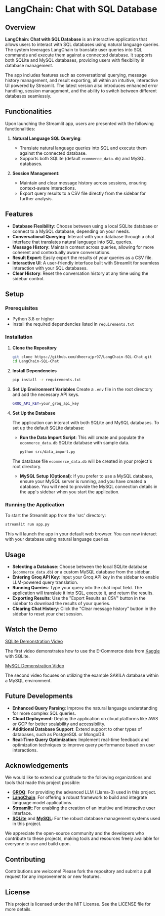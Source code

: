 # LangChain: Chat with SQL Database

## Overview

**LangChain: Chat with SQL Database** is an interactive application that allows users to interact with SQL databases using natural language queries. The system leverages LangChain to translate user queries into SQL commands and execute them against a connected database. It supports both SQLite and MySQL databases, providing users with flexibility in database management.

The app includes features such as conversational querying, message history management, and result exporting, all within an intuitive, interactive UI powered by Streamlit. The latest version also introduces enhanced error handling, session management, and the ability to switch between different databases seamlessly.

## Functionalities

Upon launching the Streamlit app, users are presented with the following functionalities:

1. **Natural Language SQL Querying**:
   - Translate natural language queries into SQL and execute them against the connected database.
   - Supports both SQLite (default `ecommerce_data.db`) and MySQL databases.

2. **Session Management**:
   - Maintain and clear message history across sessions, ensuring context-aware interactions.
   - Export query results to a CSV file directly from the sidebar for further analysis.

## Features

- **Database Flexibility**: Choose between using a local SQLite database or connect to a MySQL database, depending on your needs.
- **Conversational Querying**: Interact with your database through a chat interface that translates natural language into SQL queries.
- **Message History**: Maintain context across queries, allowing for more coherent and contextually aware conversations.
- **Result Export**: Easily export the results of your queries as a CSV file.
- **Interactive UI**: A user-friendly interface built with Streamlit for seamless interaction with your SQL databases.
- **Clear History**: Reset the conversation history at any time using the sidebar control.

## Setup

### Prerequisites

- Python 3.8 or higher
- Install the required dependencies listed in `requirements.txt`

### Installation

1. **Clone the Repository**
   ```bash
   git clone https://github.com/dheerajpr97/LangChain-SQL-Chat.git
   cd LangChain-SQL-Chat
   ```

2. **Install Dependencies**
   ```bash
   pip install -r requirements.txt
   ```

3. **Set Up Environment Variables**
   Create a `.env` file in the root directory and add the necessary API keys.
   ```bash
   GROQ_API_KEY=your_groq_api_key
   ```

4. **Set Up the Database**

   The application can interact with both SQLite and MySQL databases. To set up the default SQLite database:

   - **Run the Data Import Script**: This will create and populate the `ecommerce_data.db` SQLite database with sample data.

     ```bash
     python src/data_import.py
     ```

   The database file `ecommerce_data.db` will be created in your project's root directory.

   - **MySQL Setup (Optional)**: If you prefer to use a MySQL database, ensure your MySQL server is running, and you have created a database. You will need to provide the MySQL connection details in the app's sidebar when you start the application.

### Running the Application

To start the Streamlit app from the 'src' directory:

```bash
streamlit run app.py
```

This will launch the app in your default web browser. You can now interact with your database using natural language queries.

## Usage

- **Selecting a Database**: Choose between the local SQLite database (`ecommerce_data.db`) or a custom MySQL database from the sidebar.
- **Entering Groq API Key**: Input your Groq API key in the sidebar to enable LLM-powered query translation.
- **Running Queries**: Type your query into the chat input field. The application will translate it into SQL, execute it, and return the results.
- **Exporting Results**: Use the "Export Results as CSV" button in the sidebar to download the results of your queries.
- **Clearing Chat History**: Click the "Clear message history" button in the sidebar to reset your chat session.

## Watch the Demo

[SQLite Demonstration Video](https://github.com/user-attachments/assets/d602849c-c330-4a1f-8de3-4efc0b0668bf)

The first video demonstrates how to use the E-Commerce data from [Kaggle](https://www.kaggle.com/datasets/carrie1/ecommerce-data) with SQLite. 

[MySQL Demonstration Video](https://github.com/user-attachments/assets/cf9232c2-e4a3-4190-a230-3a3650d80fb0)

The second video focuses on utilizing the example SAKILA database within a MySQL environment.

## Future Developments

- **Enhanced Query Parsing**: Improve the natural language understanding for more complex SQL queries.
- **Cloud Deployment**: Deploy the application on cloud platforms like AWS or GCP for better scalability and accessibility.
- **Additional Database Support**: Extend support to other types of databases, such as PostgreSQL or MongoDB.
- **Real-Time Query Optimization**: Implement real-time feedback and optimization techniques to improve query performance based on user interactions.

## Acknowledgements

We would like to extend our gratitude to the following organizations and tools that made this project possible:

- **[GROQ](https://groq.com/)**: For providing the advanced LLM (Llama-3) used in this project.
- **[LangChain](https://langchain.com/)**: For offering a robust framework to build and integrate language model applications.
- **[Streamlit](https://streamlit.io/)**: For enabling the creation of an intuitive and interactive user interface.
- **[SQLite](https://www.sqlite.org/)** and **[MySQL](https://www.mysql.com/)**: For the robust database management systems used in this project.

We appreciate the open-source community and the developers who contribute to these projects, making tools and resources freely available for everyone to use and build upon.

## Contributing

Contributions are welcome! Please fork the repository and submit a pull request for any improvements or new features.

## License

This project is licensed under the MIT License. See the LICENSE file for more details.
